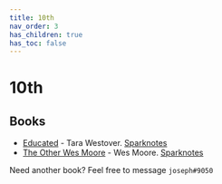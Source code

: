 ```yaml
---
title: 10th
nav_order: 3
has_children: true
has_toc: false
---
```


# 10th
## Books
- [Educated](/10th/Educated) - Tara Westover. [Sparknotes](https://www.sparknotes.com/lit/educated/)
- [The Other Wes Moore](/10th/The-Other-Wes-Moore) - Wes Moore. [Sparknotes](https://www.sparknotes.com/lit/other-wes-moore/)

Need another book? Feel free to message `joseph#9050`

<script>if (location.href.endsWith('.html')) window.history.replaceState({}, document.title, location.href.substring(0, location.href.length-5));</script>
